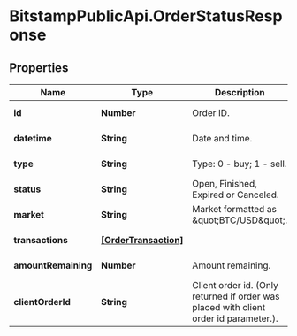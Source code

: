 # BitstampPublicApi.OrderStatusResponse

## Properties

Name | Type | Description | Notes
------------ | ------------- | ------------- | -------------
**id** | **Number** | Order ID. | [optional] [readonly] 
**datetime** | **String** | Date and time. | [optional] [readonly] 
**type** | **String** | Type: 0 - buy; 1 - sell. | [optional] [readonly] 
**status** | **String** | Open, Finished, Expired or Canceled. | [optional] [readonly] 
**market** | **String** | Market formatted as \&quot;BTC/USD\&quot;. | [optional] [readonly] 
**transactions** | [**[OrderTransaction]**](OrderTransaction.md) |  | [optional] [readonly] 
**amountRemaining** | **Number** | Amount remaining. | [optional] [readonly] 
**clientOrderId** | **String** | Client order id. (Only returned if order was placed with client order id parameter.). | [optional] [readonly] 



